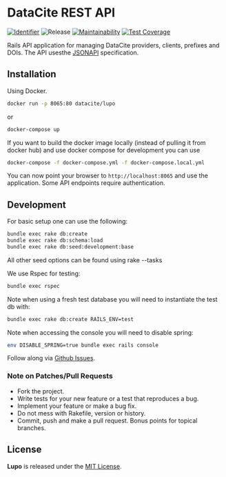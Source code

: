 # DataCite REST API

[![Identifier](https://img.shields.io/badge/doi-10.5438%2F8gb0--v673-fca709.svg)](https://doi.org/10.5438/8gb0-v673)
![Release](https://github.com/datacite/lupo/workflows/Release/badge.svg)
[![Maintainability](https://api.codeclimate.com/v1/badges/dddd95f9f6f354b7af93/maintainability)](https://codeclimate.com/github/datacite/lupo/maintainability) [![Test Coverage](https://api.codeclimate.com/v1/badges/dddd95f9f6f354b7af93/test_coverage)](https://codeclimate.com/github/datacite/lupo/test_coverage)

Rails API application for managing DataCite providers, clients, prefixes and DOIs. The API usesthe [JSONAPI](http://jsonapi.org/) specification.

## Installation

Using Docker.

```bash
docker run -p 8065:80 datacite/lupo
```

or

```bash
docker-compose up
```

If you want to build the docker image locally (instead of pulling it from docker hub)
 and use docker compose for development you can use
```bash
docker-compose -f docker-compose.yml -f docker-compose.local.yml
```

You can now point your browser to `http://localhost:8065` and use the application. Some API endpoints require authentication.

## Development

For basic setup one can use the following:

```bash
bundle exec rake db:create
bundle exec rake db:schema:load
bundle exec rake db:seed:development:base
```

All other seed options can be found using rake --tasks

We use Rspec for testing:

```bash
bundle exec rspec
```

Note when using a fresh test database you will need to instantiate the test db with:

```bash
bundle exec rake db:create RAILS_ENV=test
```

Note when accessing the console you will need to disable spring:

```bash
env DISABLE_SPRING=true bundle exec rails console
```

Follow along via [Github Issues](https://github.com/datacite/lupo/issues).

### Note on Patches/Pull Requests

- Fork the project.
- Write tests for your new feature or a test that reproduces a bug.
- Implement your feature or make a bug fix.
- Do not mess with Rakefile, version or history.
- Commit, push and make a pull request. Bonus points for topical branches.

## License

**Lupo** is released under the [MIT License](https://github.com/datacite/lupo/blob/master/LICENSE).
